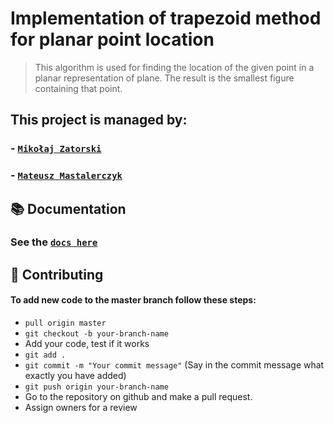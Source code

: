 # Implementation of trapezoid method for planar point location

> This algorithm is used for finding the location of the given point
> in a planar representation of plane. The result is the smallest figure
> containing that point.

## This project is managed by:
### - [`Mikołaj Zatorski`](https://github.com/MikeyZat/)
### - [`Mateusz Mastalerczyk`](https://github.com/cziczer)

## :books: Documentation
### See the [`docs here`](./project/README.md)

## :raised_hands: Contributing
#### To add new code to the master branch follow these steps:
- `pull origin master`
- `git checkout -b your-branch-name`
- Add your code, test if it works
- `git add .`
- `git commit -m "Your commit message"` (Say in the commit message what exactly you have added)
- `git push origin your-branch-name`
- Go to the repository on github and make a pull request.
- Assign owners for a review

 
 
 